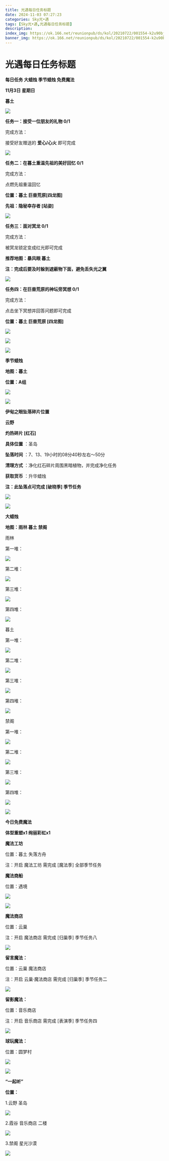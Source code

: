 ```yaml
---
title: 光遇每日任务标题
date: 2024-11-03 07:27:23
categories: Sky光•遇
tags: [Sky光•遇,光遇每日任务标题]
description: 
index_img: https://ok.166.net/reunionpub/ds/kol/20210722/001554-k2u90bj7ay.png?imageView&thumbnail=600x0&type=jpg
banner_img: https://ok.166.net/reunionpub/ds/kol/20210722/001554-k2u90bj7ay.png?imageView&thumbnail=600x0&type=jpg
---
```

# 光遇每日任务标题
**每日任务 大蜡烛 季节蜡烛 免费魔法**

 **11月3日 星期日**

 **暮土**

![](https://img.166.net/reunionpub/1_kol_20241103_6fa0a5bf693cd9e7477ae3af81437428.jpeg)

 **任务一：接受一位朋友的礼物 0/1**

完成方法：

接受好友赠送的 **爱心/心火** 即可完成

![](https://img.166.net/reunionpub/1_kol_20241103_cdb9e605f4c6ec6a24d4c81ed7937b75.jpeg)

 **任务二：在暮土重温先祖的美好回忆 0/1**

完成方法：

点燃先祖重温回忆

 **位置：暮土 巨兽荒原[四龙图]**

 **先祖：隐秘幸存者 [站姿]**

![](https://img.166.net/reunionpub/1_kol_20241103_19245e9c9f2a42e437468c0e68f45da1.jpeg)

 **任务三：面对冥龙 0/1**

完成方法：

被冥龙锁定变成红光即可完成

 **推荐地图：暴风眼 暮土**

 **注：完成后要及时躲到遮蔽物下面，避免丢失光之翼**

![](https://img.166.net/reunionpub/1_kol_20241103_6bd1f5ad4e8374708307ee23a0766848.jpeg)

 **任务四：在巨兽荒原的神坛旁冥想 0/1**

完成方法：

点击坐下冥想并回答问题即可完成

 **位置：暮土 巨兽荒原 [四龙图]**

![](https://img.166.net/reunionpub/1_kol_20241103_7ea81d2f04cc900d60a82d9e95348677.jpeg)

![](https://img.166.net/reunionpub/1_kol_20241103_b648cf9e76ac55a2238d01c2cb0c4d28.jpeg)

![](https://img.166.net/reunionpub/ds/kol/20240127/072300-y4gsrkwvcm.png)

 **季节蜡烛**

 **地图：暮土**

 **位置：A组**

![](https://img.166.net/reunionpub/1_kol_20241102_2e3ea32e60223e7dc42aa20a2875533b.jpeg)

![](https://img.166.net/reunionpub/ds/kol/20240127/072300-y4gsrkwvcm.png)

 **伊甸之眼坠落碎片位置**

 **云野**

 **灼热碎片 [红石]**

 **具体位置** ：圣岛

 **坠落时间** ：7、13、19小时的08分40秒左右～50分

 **清理方式** ：净化红石碎片周围黑暗植物，并完成净化任务

 **获取货币** ：升华蜡烛

 **注：此坠落点可完成  [破晓季] 季节任务**

![](https://img.166.net/reunionpub/1_kol_20241102_a268f0323e85441cffc7e6906e0ee5d6.jpeg)

![](https://img.166.net/reunionpub/ds/kol_server/20240717/003917-8p704dsqv9.png)

 **大蜡烛**

 **地图：雨林 暮土 禁阁**

雨林

第一堆：

![](https://img.166.net/reunionpub/1_kol_20241102_a97dc27cd2478528c8f9c4aef184fb86.jpeg)

第二堆：

![](https://img.166.net/reunionpub/1_kol_20241102_ae1703573c1535164c8d6e41bdc40749.jpeg)

第三堆：

![](https://img.166.net/reunionpub/1_kol_20241102_0d7cfad44f66c132c8caa0a8947aaea9.jpeg)

第四堆：

![](https://img.166.net/reunionpub/1_kol_20241102_b142f1244ef48a5907479ede1d8c6754.jpeg)

暮土

第一堆：

![](https://img.166.net/reunionpub/1_kol_20241102_823ebc7959a263961e2c71815596d5aa.jpeg)

第二堆：

![](https://img.166.net/reunionpub/1_kol_20241102_e26d9a4b2ee17677922593b36534e032.jpeg)

第三堆：

![](https://img.166.net/reunionpub/1_kol_20241102_7bbf95aeb3316d85b65e38430434c10d.jpeg)

第四堆：

![](https://img.166.net/reunionpub/1_kol_20241102_bd5cd7b14d6e931a877cb6ba196743b8.jpeg)

禁阁

第一堆：

![](https://img.166.net/reunionpub/1_kol_20241102_59de35b4abfce6f6d7aa7556c62057f8.jpeg)

第二堆：

![](https://img.166.net/reunionpub/1_kol_20241102_e8384cca35e0feedb54499b04c71f370.jpeg)

第三堆：

![](https://img.166.net/reunionpub/1_kol_20241102_25ffcfeeebc39379515a241830acc2cf.jpeg)

第四堆：

![](https://img.166.net/reunionpub/1_kol_20241102_fc4012b065778ca6cb7e497d64f4fc0b.jpeg)

 **![](https://img.166.net/reunionpub/ds/kol/20231014/004048-gyt2imp830.png)**

 **今日免费魔法**

 **体型重塑x1 绚丽彩虹x1**

 **魔法工坊**

位置：暮土 失落方舟

注：开启 魔法工坊 需完成 [魔法季] 全部季节任务

 **魔法商船**

位置：遇境

 **![](https://img.166.net/reunionpub/ds/kol/20231014/004605-qmuiowanf4.png)**

![](https://img.166.net/reunionpub/1_kol_20241102_599b9a42a8ff3f308d1ba0444b60ea81.jpeg)

 **魔法商店**

位置：云巢

注：开启 魔法商店 需完成 [归巢季] 季节任务八

![](https://img.166.net/reunionpub/1_kol_20241102_62d59e05874b52ec8ca544117556ae8a.jpeg)

 **留言魔法：**

位置：云巢 魔法商店

注：开启 云巢·魔法商店 需完成 [归巢季] 季节任务二

![](https://img.166.net/reunionpub/ds/kol/20240104/233540-rs5n8klws2.jpg)

 **留影魔法：**

位置：音乐商店

注：开启 音乐商店 需完成 [表演季] 季节任务四

![](https://img.166.net/reunionpub/ds/kol/20240428/232643-hrkcnvb1jq.jpeg)

 **球玩魔法：**

位置：圆梦村

 **![](https://img.166.net/reunionpub/ds/kol/20231014/005022-4hnlvzm7iu.png)**

 **![](https://img.166.net/reunionpub/ds/kol/20231220/070757-w9oeg612sl.png)**

 **“一起听”**

 **位置：**

1.云野 圣岛

**![](https://img.166.net/reunionpub/ds/kol/20231220/071109-so6aef3jyr.jpeg)**

2.霞谷 音乐商店 二楼

**![](https://img.166.net/reunionpub/ds/kol/20231220/071120-naym3f5u4g.jpeg)**

3.禁阁 星光沙漠

 **![](https://img.166.net/reunionpub/ds/kol/20231220/071136-p6b05krfu4.png)**

